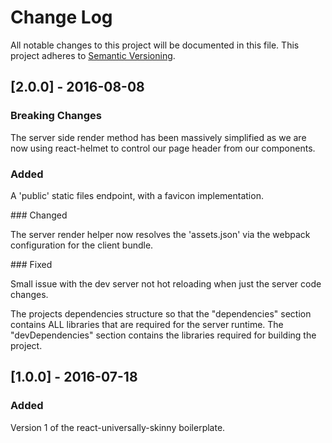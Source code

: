 # Change Log
All notable changes to this project will be documented in this file.
This project adheres to [Semantic Versioning](http://semver.org/).

## [2.0.0] - 2016-08-08

### Breaking Changes

The server side render method has been massively simplified as we are now using
react-helmet to control our page header from our components.

### Added

A 'public' static files endpoint, with a favicon implementation.

### Changed

The server render helper now resolves the 'assets.json' via the webpack configuration for the client bundle.

### Fixed

Small issue with the dev server not hot reloading when just the server code changes.

The projects dependencies structure so that the "dependencies" section contains ALL libraries that are required for the server runtime.  The "devDependencies" section contains the libraries required for building the project.

## [1.0.0] - 2016-07-18

### Added

Version 1 of the react-universally-skinny boilerplate.

